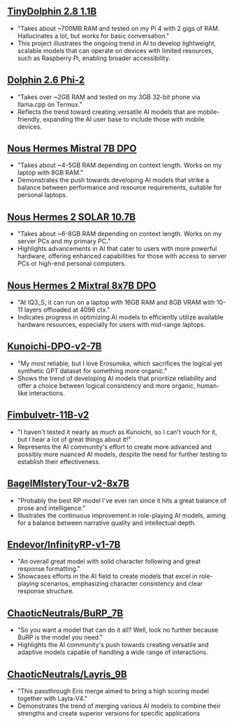 ## [TinyDolphin 2.8 1.1B](https://huggingface.co/Crataco/TinyDolphin-2.8-1.1b-imatrix-GGUF)

- "Takes about ~700MB RAM and tested on my Pi 4 with 2 gigs of RAM. Hallucinates a lot, but works for basic conversation."
- This project illustrates the ongoing trend in AI to develop lightweight, scalable models that can operate on devices with limited resources, such as Raspberry Pi, enabling broader accessibility.

## [Dolphin 2.6 Phi-2](https://huggingface.co/TheBloke/dolphin-2_6-phi-2-GGUF)

- "Takes over ~2GB RAM and tested on my 3GB 32-bit phone via llama.cpp on Termux."
- Reflects the trend toward creating versatile AI models that are mobile-friendly, expanding the AI user base to include those with mobile devices.

## [Nous Hermes Mistral 7B DPO](https://huggingface.co/Crataco/Nous-Hermes-2-Mistral-7B-DPO-imatrix-GGUF)

- "Takes about ~4-5GB RAM depending on context length. Works on my laptop with 8GB RAM."
- Demonstrates the push towards developing AI models that strike a balance between performance and resource requirements, suitable for personal laptops.

## [Nous Hermes 2 SOLAR 10.7B](https://huggingface.co/TheBloke/Nous-Hermes-2-SOLAR-10.7B-GGUF)

- "Takes about ~6-8GB RAM depending on context length. Works on my server PCs and my primary PC."
- Highlights advancements in AI that cater to users with more powerful hardware, offering enhanced capabilities for those with access to server PCs or high-end personal computers.

## [Nous Hermes 2 Mixtral 8x7B DPO](https://huggingface.co/mradermacher/Nous-Hermes-2-Mixtral-8x7B-DPO-i1-GGUF)

- "At IQ3_S, it can run on a laptop with 16GB RAM and 8GB VRAM with 10-11 layers offloaded at 4096 ctx."
- Indicates progress in optimizing AI models to efficiently utilize available hardware resources, especially for users with mid-range laptops.

## [Kunoichi-DPO-v2-7B](https://huggingface.co/brittlewis12/Kunoichi-DPO-v2-7B-GGUF)

- "My most reliable, but I love Erosumika, which sacrifices the logical yet synthetic GPT dataset for something more organic."
- Shows the trend of developing AI models that prioritize reliability and offer a choice between logical consistency and more organic, human-like interactions.

## [Fimbulvetr-11B-v2](https://huggingface.co/mradermacher/Fimbulvetr-11B-v2-i1-GGUF)

- "I haven't tested it nearly as much as Kunoichi, so I can't vouch for it, but I hear a lot of great things about it!"
- Represents the AI community's effort to create more advanced and possibly more nuanced AI models, despite the need for further testing to establish their effectiveness.

## [BagelMIsteryTour-v2-8x7B](https://huggingface.co/ycros/BagelMIsteryTour-v2-8x7B-GGUF)

- "Probably the best RP model I've ever ran since it hits a great balance of prose and intelligence."
- Illustrates the continuous improvement in role-playing AI models, aiming for a balance between narrative quality and intellectual depth.

## [Endevor/InfinityRP-v1-7B](https://huggingface.co/Endevor/InfinityRP-v1-7B)

- "An overall great model with solid character following and great response formatting."
- Showcases efforts in the AI field to create models that excel in role-playing scenarios, emphasizing character consistency and clear response structure.

## [ChaoticNeutrals/BuRP_7B](https://huggingface.co/ChaoticNeutrals/BuRP_7B)

- "So you want a model that can do it all? Well, look no further because BuRP is the model you need."
- Highlights the AI community's push towards creating versatile and adaptive models capable of handling a wide range of interactions.

## [ChaoticNeutrals/Layris_9B](https://huggingface.co/ChaoticNeutrals/Layris_9B/)

- "This passthrough Eris merge aimed to bring a high scoring model together with Layla-V4."
- Demonstrates the trend of merging various AI models to combine their strengths and create superior versions for specific applications
